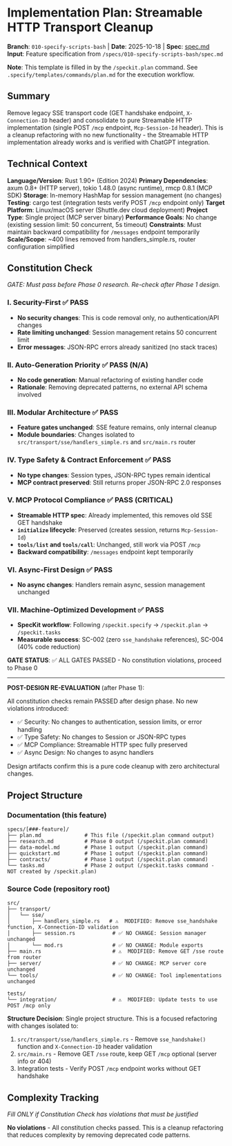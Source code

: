 # Implementation Plan: Streamable HTTP Transport Cleanup

**Branch**: `010-specify-scripts-bash` | **Date**: 2025-10-18 | **Spec**: [spec.md](spec.md)
**Input**: Feature specification from `/specs/010-specify-scripts-bash/spec.md`

**Note**: This template is filled in by the `/speckit.plan` command. See `.specify/templates/commands/plan.md` for the execution workflow.

## Summary

Remove legacy SSE transport code (GET handshake endpoint, `X-Connection-ID` header) and consolidate to pure Streamable HTTP implementation (single POST `/mcp` endpoint, `Mcp-Session-Id` header). This is a cleanup refactoring with no new functionality - the Streamable HTTP implementation already works and is verified with ChatGPT integration.

## Technical Context

**Language/Version**: Rust 1.90+ (Edition 2024)
**Primary Dependencies**: axum 0.8+ (HTTP server), tokio 1.48.0 (async runtime), rmcp 0.8.1 (MCP SDK)
**Storage**: In-memory HashMap for session management (no changes)
**Testing**: cargo test (integration tests verify POST `/mcp` endpoint only)
**Target Platform**: Linux/macOS server (Shuttle.dev cloud deployment)
**Project Type**: Single project (MCP server binary)
**Performance Goals**: No change (existing session limit: 50 concurrent, 5s timeout)
**Constraints**: Must maintain backward compatibility for `/messages` endpoint temporarily
**Scale/Scope**: ~400 lines removed from handlers_simple.rs, router configuration simplified

## Constitution Check

*GATE: Must pass before Phase 0 research. Re-check after Phase 1 design.*

### I. Security-First ✅ PASS
- **No security changes**: This is code removal only, no authentication/API changes
- **Rate limiting unchanged**: Session management retains 50 concurrent limit
- **Error messages**: JSON-RPC errors already sanitized (no stack traces)

### II. Auto-Generation Priority ✅ PASS (N/A)
- **No code generation**: Manual refactoring of existing handler code
- **Rationale**: Removing deprecated patterns, no external API schema involved

### III. Modular Architecture ✅ PASS
- **Feature gates unchanged**: SSE feature remains, only internal cleanup
- **Module boundaries**: Changes isolated to `src/transport/sse/handlers_simple.rs` and `src/main.rs` router

### IV. Type Safety & Contract Enforcement ✅ PASS
- **No type changes**: Session types, JSON-RPC types remain identical
- **MCP contract preserved**: Still returns proper JSON-RPC 2.0 responses

### V. MCP Protocol Compliance ✅ PASS (CRITICAL)
- **Streamable HTTP spec**: Already implemented, this removes old SSE GET handshake
- **`initialize` lifecycle**: Preserved (creates session, returns `Mcp-Session-Id`)
- **`tools/list` and `tools/call`**: Unchanged, still work via POST `/mcp`
- **Backward compatibility**: `/messages` endpoint kept temporarily

### VI. Async-First Design ✅ PASS
- **No async changes**: Handlers remain async, session management unchanged

### VII. Machine-Optimized Development ✅ PASS
- **SpecKit workflow**: Following `/speckit.specify` → `/speckit.plan` → `/speckit.tasks`
- **Measurable success**: SC-002 (zero `sse_handshake` references), SC-004 (40% code reduction)

**GATE STATUS**: ✅ ALL GATES PASSED - No constitution violations, proceed to Phase 0

---

**POST-DESIGN RE-EVALUATION** (after Phase 1):

All constitution checks remain PASSED after design phase. No new violations introduced:
- ✅ Security: No changes to authentication, session limits, or error handling
- ✅ Type Safety: No changes to Session or JSON-RPC types
- ✅ MCP Compliance: Streamable HTTP spec fully preserved
- ✅ Async Design: No changes to async handlers

Design artifacts confirm this is a pure code cleanup with zero architectural changes.

## Project Structure

### Documentation (this feature)

```
specs/[###-feature]/
├── plan.md              # This file (/speckit.plan command output)
├── research.md          # Phase 0 output (/speckit.plan command)
├── data-model.md        # Phase 1 output (/speckit.plan command)
├── quickstart.md        # Phase 1 output (/speckit.plan command)
├── contracts/           # Phase 1 output (/speckit.plan command)
└── tasks.md             # Phase 2 output (/speckit.tasks command - NOT created by /speckit.plan)
```

### Source Code (repository root)

```
src/
├── transport/
│   └── sse/
│       ├── handlers_simple.rs   # ⚠️  MODIFIED: Remove sse_handshake function, X-Connection-ID validation
│       ├── session.rs            # ✅ NO CHANGE: Session manager unchanged
│       └── mod.rs                # ✅ NO CHANGE: Module exports
├── main.rs                       # ⚠️  MODIFIED: Remove GET /sse route from router
├── server/                       # ✅ NO CHANGE: MCP server core unchanged
└── tools/                        # ✅ NO CHANGE: Tool implementations unchanged

tests/
└── integration/                  # ⚠️  MODIFIED: Update tests to use POST /mcp only
```

**Structure Decision**: Single project structure. This is a focused refactoring with changes isolated to:
1. `src/transport/sse/handlers_simple.rs` - Remove `sse_handshake()` function and `X-Connection-ID` header validation
2. `src/main.rs` - Remove GET `/sse` route, keep GET `/mcp` optional (server info or 404)
3. Integration tests - Verify POST `/mcp` endpoint works without GET handshake

## Complexity Tracking

*Fill ONLY if Constitution Check has violations that must be justified*

**No violations** - All constitution checks passed. This is a cleanup refactoring that reduces complexity by removing deprecated code patterns.

